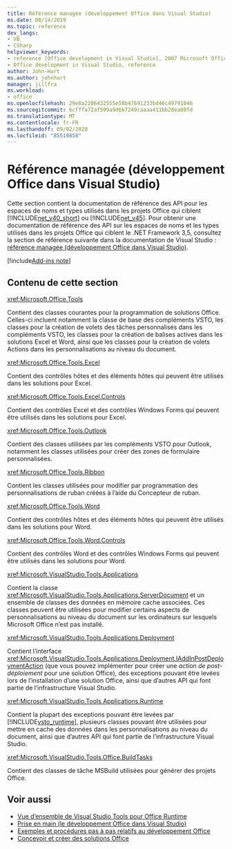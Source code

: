 ```yaml
---
title: Référence managée (développement Office dans Visual Studio)
ms.date: 08/14/2019
ms.topic: reference
dev_langs:
- VB
- CSharp
helpviewer_keywords:
- reference [Office development in Visual Studio], 2007 Microsoft Office system
- Office development in Visual Studio, reference
author: John-Hart
ms.author: johnhart
manager: jillfra
ms.workload:
- office
ms.openlocfilehash: 29e8a2206432555e58b47691233bd46c49791046
ms.sourcegitcommit: 6cfffa72af599a9d667249caaaa411bb28ea69fd
ms.translationtype: MT
ms.contentlocale: fr-FR
ms.lasthandoff: 09/02/2020
ms.locfileid: "85519858"
---
```

# <a name="managed-reference-office-development-in-visual-studio"></a>Référence managée (développement Office dans Visual Studio)
  Cette section contient la documentation de référence des API pour les espaces de noms et types utilisés dans les projets Office qui ciblent [!INCLUDE[net_v40_short](../sharepoint/includes/net-v40-short-md.md)] ou [!INCLUDE[net_v45](includes/net-v45-md.md)]. Pour obtenir une documentation de référence des API sur les espaces de noms et les types utilisés dans les projets Office qui ciblent le .NET Framework 3,5, consultez la section de référence suivante dans la documentation de Visual Studio : [référence managée (développement Office dans Visual Studio)](managed-reference-office-development-in-visual-studio.md).

[!include[Add-ins note](includes/addinsnote.md)]

## <a name="in-this-section"></a>Contenu de cette section
 <xref:Microsoft.Office.Tools>

 Contient des classes courantes pour la programmation de solutions Office. Celles-ci incluent notamment la classe de base des compléments VSTO, les classes pour la création de volets des tâches personnalisés dans les compléments VSTO, les classes pour la création de balises actives dans les solutions Excel et Word, ainsi que les classes pour la création de volets Actions dans les personnalisations au niveau du document.

 <xref:Microsoft.Office.Tools.Excel>

 Contient des contrôles hôtes et des éléments hôtes qui peuvent être utilisés dans les solutions pour Excel.

 <xref:Microsoft.Office.Tools.Excel.Controls>

 Contient des contrôles Excel et des contrôles Windows Forms qui peuvent être utilisés dans les solutions pour Excel.

 <xref:Microsoft.Office.Tools.Outlook>

 Contient des classes utilisées par les compléments VSTO pour Outlook, notamment les classes utilisées pour créer des zones de formulaire personnalisées.

 <xref:Microsoft.Office.Tools.Ribbon>

 Contient les classes utilisées pour modifier par programmation des personnalisations de ruban créées à l’aide du Concepteur de ruban.

 <xref:Microsoft.Office.Tools.Word>

 Contient des contrôles hôtes et des éléments hôtes qui peuvent être utilisés dans les solutions pour Word.

 <xref:Microsoft.Office.Tools.Word.Controls>

 Contient des contrôles Word et des contrôles Windows Forms qui peuvent être utilisés dans les solutions pour Word.

 <xref:Microsoft.VisualStudio.Tools.Applications>

 Contient la classe <xref:Microsoft.VisualStudio.Tools.Applications.ServerDocument> et un ensemble de classes des données en mémoire cache associées. Ces classes peuvent être utilisées pour modifier certains aspects de personnalisations au niveau du document sur les ordinateurs sur lesquels Microsoft Office n’est pas installé.

 <xref:Microsoft.VisualStudio.Tools.Applications.Deployment>

 Contient l’interface <xref:Microsoft.VisualStudio.Tools.Applications.Deployment.IAddInPostDeploymentAction> (que vous pouvez implémenter pour créer une *action de post-déploiement* pour une solution Office), des exceptions pouvant être levées lors de l’installation d’une solution Office, ainsi que d’autres API qui font partie de l’infrastructure Visual Studio.

 <xref:Microsoft.VisualStudio.Tools.Applications.Runtime>

 Contient la plupart des exceptions pouvant être levées par [!INCLUDE[vsto_runtime](includes/vsto-runtime-md.md)], plusieurs classes pouvant être utilisées pour mettre en cache des données dans les personnalisations au niveau du document, ainsi que d’autres API qui font partie de l’infrastructure Visual Studio.

 <xref:Microsoft.VisualStudio.Tools.Office.BuildTasks>

 Contient des classes de tâche MSBuild utilisées pour générer des projets Office.

## <a name="see-also"></a>Voir aussi
- [Vue d’ensemble de Visual Studio Tools pour Office Runtime](visual-studio-tools-for-office-runtime-overview.md)
- [Prise en main &#40;le développement Office dans Visual Studio&#41;](getting-started-office-development-in-visual-studio.md)
- [Exemples et procédures pas à pas relatifs au développement Office](office-development-samples-and-walkthroughs.md)
- [Concevoir et créer des solutions Office](designing-and-creating-office-solutions.md)
